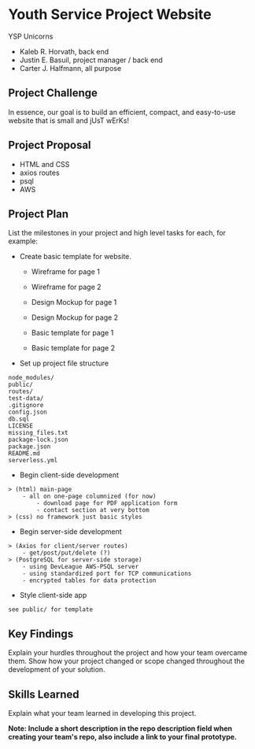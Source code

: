 # Youth Service Project Website
YSP Unicorns<br />
- Kaleb R. Horvath, back end
- Justin E. Basuil, project manager / back end
- Carter J. Halfmann, all purpose

## Project Challenge
In essence, our goal is to build an efficient, compact, and easy-to-use 
website that is small and jUsT wErKs!

## Project Proposal
- HTML and CSS
- axios routes
- psql
- AWS

## Project Plan
List the milestones in your project and high level tasks for each, for example:
- Create basic template for website.
    - Wireframe for page 1
    - Wireframe for page 2
    
    - Design Mockup for page 1
    - Design Mockup for page 2
    
    - Basic template for page 1
    - Basic template for page 2
- Set up project file structure
```shell
node_modules/
public/
routes/
test-data/
.gitignore
config.json
db.sql
LICENSE
missing_files.txt
package-lock.json
package.json
README.md
serverless.yml
```
- Begin client-side development
```shell
> (html) main-page 
    - all on one-page columnized (for now)
        - download page for PDF application form
        - contact section at very bottom
> (css) no framework just basic styles
```
- Begin server-side development
```shell
> (Axios for client/server routes) 
    - get/post/put/delete (?)
> (PostgreSQL for server-side storage)
    - using DevLeague AWS-PSQL server 
    - using standardized port for TCP communications
    - encrypted tables for data protection
```
- Style client-side app
```shell
see public/ for template
```
    
## Key Findings
Explain your hurdles throughout the project and how your team overcame them. Show how your project changed or scope changed throughout the development of your solution.

## Skills Learned
Explain what your team learned in developing this project. 

**Note: Include a short description in the repo description field when creating your team's repo, also include a link to your final prototype.**
 
